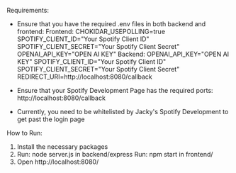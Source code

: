 Requirements:
- Ensure that you have the required .env files in both backend and frontend:
  Frontend: CHOKIDAR_USEPOLLING=true
            SPOTIFY_CLIENT_ID="Your Spotify Client ID"
            SPOTIFY_CLIENT_SECRET="Your Spotify Client Secret"
            OPENAI_API_KEY="OPEN AI KEY"
  Backend:  OPENAI_API_KEY="OPEN AI KEY"
            SPOTIFY_CLIENT_ID="Your Spotify Client ID"
            SPOTIFY_CLIENT_SECRET="Your Spotify Client Secret"
            REDIRECT_URI=http://localhost:8080/callback

- Ensure that your Spotify Development Page has the required ports:
            http://localhost:8080/callback

- Currently, you need to be whitelisted by Jacky's Spotify Development to get past the login page

How to Run:

1. Install the necessary packages
2. Run: node server.js in backend/express
   Run: npm start in frontend/
3. Open http://localhost:8080/

